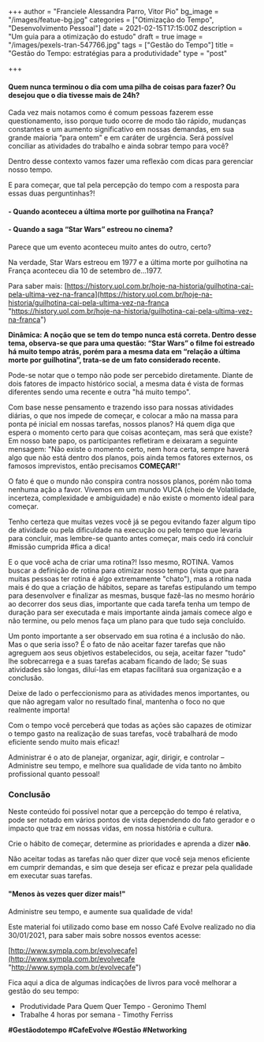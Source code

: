 +++
author = "Franciele Alessandra Parro, Vitor Pio"
bg_image = "/images/featue-bg.jpg"
categories = ["Otimização do Tempo", "Desenvolvimento Pessoal"]
date = 2021-02-15T17:15:00Z
description = "Um guia para a otimização do estudo"
draft = true
image = "/images/pexels-tran-547766.jpg"
tags = ["Gestão do Tempo"]
title = "Gestão do Tempo: estratégias para a produtividade"
type = "post"

+++
#### Quem nunca terminou o dia com uma pilha de coisas para fazer? Ou desejou que o dia tivesse mais de 24h?

Cada vez mais notamos como é comum pessoas fazerem esse questionamento, isso porque tudo ocorre de modo tão rápido, mudanças constantes e um aumento significativo em nossas demandas, em sua grande maioria “para ontem” e em caráter de urgência. Será possível conciliar as atividades do trabalho e ainda sobrar tempo para você?

Dentro desse contexto vamos fazer uma reflexão com dicas para gerenciar nosso tempo.

E para começar, que tal pela percepção do tempo com a resposta para essas duas perguntinhas?!

#### **- Quando aconteceu a última morte por guilhotina na França?**

#### **- Quando a saga “Star Wars” estreou no cinema?**

Parece que um evento aconteceu muito antes do outro, certo?

Na verdade, Star Wars estreou em 1977 e a última morte por guilhotina na França aconteceu dia 10 de setembro de…1977.

Para saber mais: [https://history.uol.com.br/hoje-na-historia/guilhotina-cai-pela-ultima-vez-na-franca](https://history.uol.com.br/hoje-na-historia/guilhotina-cai-pela-ultima-vez-na-franca "https://history.uol.com.br/hoje-na-historia/guilhotina-cai-pela-ultima-vez-na-franca")

  
**Dinâmica: A noção que se tem do tempo nunca está correta. Dentro desse tema, observa-se que para uma questão: “Star Wars” o filme foi estreado há muito tempo atrás, porém para a mesma data em “relação a última morte por guilhotina”, trata-se de um fato considerado recente.**

Pode-se notar que o tempo não pode ser percebido diretamente. Diante de dois fatores de impacto histórico social, a mesma data é vista de formas diferentes sendo uma recente e outra "há muito tempo".

Com base nesse pensamento e trazendo isso para nossas atividades diárias, o que nos impede de começar, e colocar a mão na massa para ponta pé inicial em nossas tarefas, nossos planos? Há quem diga que espera o momento certo para que coisas aconteçam, mas será que existe? Em nosso bate papo, os participantes refletiram e deixaram a seguinte mensagem: "Não existe o momento certo, nem hora certa, sempre haverá algo que não está dentro dos planos, pois ainda temos fatores externos, os famosos imprevistos, então precisamos **COMEÇAR!**"

O fato é que o mundo não conspira contra nossos planos, porém não toma nenhuma ação a favor. Vivemos em um mundo VUCA (cheio de Volatilidade, incerteza, complexidade e ambiguidade) e não existe o momento ideal para começar.

Tenho certeza que muitas vezes você já se pegou evitando fazer algum tipo de atividade ou pela dificuldade na execução ou pelo tempo que levaria para concluir, mas lembre-se quanto antes começar, mais cedo irá concluir #missão cumprida #fica a dica!

E o que você acha de criar uma rotina?! Isso mesmo, ROTINA. Vamos buscar a definição de rotina para otimizar nosso tempo (vista que para muitas pessoas ter rotina é algo extremamente "chato"), mas a rotina nada mais é do que a criação de hábitos, separe as tarefas estipulando um tempo para desenvolver e finalizar as mesmas, busque fazê-las no mesmo horário ao decorrer dos seus dias, importante que cada tarefa tenha um tempo de duração para ser executada e mais importante ainda jamais comece algo e não termine, ou pelo menos faça um plano para que tudo seja concluído.

Um ponto importante a ser observado em sua rotina é a inclusão do não. Mas o que seria isso? É o fato de não aceitar fazer tarefas que não agreguem aos seus objetivos estabelecidos, ou seja, aceitar fazer "tudo" lhe sobrecarrega e a suas tarefas acabam ficando de lado; Se suas atividades são longas, diluí-las em etapas facilitará sua organização e a conclusão.

Deixe de lado o perfeccionismo para as atividades menos importantes, ou que não agregam valor no resultado final, mantenha o foco no que realmente importa!

Com o tempo você perceberá que todas as ações são capazes de otimizar o tempo gasto na realização de suas tarefas, você trabalhará de modo eficiente sendo muito mais eficaz!

Administrar é o ato de planejar, organizar, agir, dirigir, e controlar – Administre seu tempo, e melhore sua qualidade de vida tanto no âmbito profissional quanto pessoal!

### **Conclusão**

Neste conteúdo foi possível notar que a percepção do tempo é relativa, pode ser notado em vários pontos de vista dependendo do fato gerador e o impacto que traz em nossas vidas, em nossa história e cultura.

Crie o hábito de começar, determine as prioridades e aprenda a dizer **não**.

Não aceitar todas as tarefas não quer dizer que você seja menos eficiente em cumprir demandas, e sim que deseja ser eficaz e prezar pela qualidade em executar suas tarefas.

#### "Menos às vezes quer dizer mais!"

Administre seu tempo, e aumente sua qualidade de vida!

Este material foi utilizado como base em nosso Café Evolve realizado no dia 30/01/2021, para saber mais sobre nossos eventos acesse:

[http://www.sympla.com.br/evolvecafe](http://www.sympla.com.br/evolvecafe "http://www.sympla.com.br/evolvecafe")

Fica aqui a dica de algumas indicações de livros para você melhorar a gestão do seu tempo:

* Produtividade Para Quem Quer Tempo - Geronimo Theml
* Trabalhe 4 horas por semana - Timothy Ferriss

**#Gestãodotempo #CafeEvolve #Gestão #Networking** 